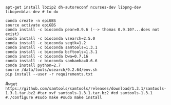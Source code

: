```
apt-get install lbzip2 dh-autoreconf ncurses-dev libpng-dev libopenblas-dev # to do 

conda create -n epiGBS
source activate epiGBS
conda install -c bioconda pear=0.9.6 (--> thomas 0.9.10?...does not exist)
conda install -c bioconda vsearch=2.5.0
conda install -c bioconda seqtk=1.2
conda install -c bioconda samtools=1.3.1
conda install -c bioconda bcftools=1.3.1
conda install -c bioconda bwa=0.7.16
conda install -c bioconda sambamba=0.6.6
conda install python=2.7
source /data/tools/usearch/9.2.64/env.sh
pip install --user -r requirements.txt
```

#`wget https://github.com/samtools/samtools/releases/download/1.3.1/samtools-1.3.1.tar.bz2
#tar xvf samtools-1.3.1.tar.bz2
#cd samtools-1.3.1
#./configure
#sudo make
#sudo make install`
